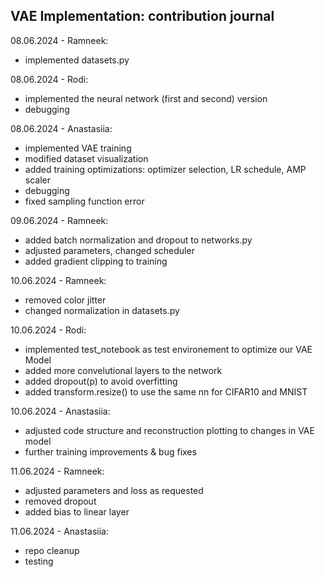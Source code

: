 ## VAE Implementation: contribution journal

08.06.2024 - Ramneek:
- implemented datasets.py

08.06.2024 - Rodi:
- implemented the neural network (first and second) version
- debugging

08.06.2024 - Anastasiia: 
- implemented VAE training
- modified dataset visualization
- added training optimizations: optimizer selection, LR schedule, AMP scaler
- debugging
- fixed sampling function error

09.06.2024 - Ramneek:
- added batch normalization and dropout to networks.py
- adjusted parameters, changed scheduler
- added gradient clipping to training

10.06.2024 - Ramneek:
- removed color jitter
- changed normalization in datasets.py

10.06.2024 - Rodi:
- implemented test_notebook as test environement to optimize our VAE Model
- added more convelutional layers to the network
- added dropout(p) to avoid overfitting
- added transform.resize() to use the same nn for CIFAR10 and MNIST

10.06.2024 - Anastasiia:
- adjusted code structure and reconstruction plotting to changes in VAE model
- further training improvements & bug fixes
  
11.06.2024 - Ramneek:
- adjusted parameters and loss as requested
- removed dropout
- added bias to linear layer

11.06.2024 - Anastasiia:
- repo cleanup
- testing
